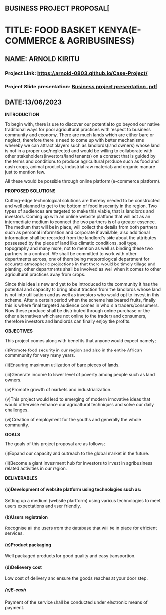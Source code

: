 ## BUSINESS PROJECT PROPOSAL[

# TITLE: FOOD BASKET KENYA(E-COMMERCE & AGRIBUSINESS)
## NAME: ARNOLD KIRITU

### Project Link: https://arnold-0803.github.io/Case-Project/
### Project Slide presentation: [Business project presentation .pdf](https://github.com/Arnold-0803/Case-Project/files/13907544/Business.project.presentation.pdf)
## DATE:13/06/2023

**INTRODUCTION**

To begin with, there is use to discover our potential to go beyond our native traditional ways for poor agricultural practices with respect to business community and economy. There are much lands which are either bare or neglect, therefore there is need to come up with better mechanisms whereby we can attract players such as landlords(land owners) whose land is not in a proper use/neglected and would be willing to collaborate with other stakeholders(investors/land tenants) on a contract that is guided by the terms and conditions to produce agricultural produce such as food and cash crops, animal products, industrial raw materials and organic manure just to mention few. 

All these would be possible through online platform (e-commerce platform).


**PROPOSED SOLUTIONS**

Cutting-edge technological solutions are thereby needed to be constructed and well planned to get to the bottom of food insecurity in the region. Two types of audiences are targeted to make this viable, that is landlords and investors. Coming up with an online website platform that will act as an intermediate medium to connect the two partners is of a greater essence. The medium that will be in place, will collect the details from both partners such as personal information and corporate if available, also additional information shall be recorded from the landlord's side about the attributes possessed by the piece of land like climatic conditions, soil type, topography and many more, not to mention as well as binding these two partners in a contract. We shall be committed to work with other departments across, one of them being meteorological department for accurate atmospheric projections in that there would be timely tillage and planting, other departments shall be involved as well when it comes to other agricultural practices away from crops.

Since this idea is new and yet to be introduced to the community it has the potential and capacity to bring about traction from the landlords whose land is not into utilisation and as well as investors who would opt to invest in this scheme. After a certain period when the scheme has beared fruits, finally this is where final targeted audience comes in who is a traders/consumers. Now these produce shall be distributed through online purchase or the other alternatives which are not online to the traders and consumers, therefore investors and landlords can finally enjoy the profits.

**OBJECTIVES**

This project comes along with benefits that anyone would expect namely;

(i)Promote food security in our region and also in the entire African commmunity for very many years.

(ii)Ensuring maximum utilization of bare pieces of lands. 

(iii)Generate income to lower level of poverty among people such as land owners.

(iv)Promote growth of markets and industrialization.

(v)This project would lead to emerging of modern innovative ideas that would otherwise enhance our agricaltural techniques and solve our daily challenges.

(vi)Creation of employment for the youths and generally the whole community.

**GOALS**

The goals of this project proposal are as follows;

(i)Expand our capacity and outreach to the global market in the future.

(ii)Become a giant investment hub for investors to invest in agribusiness related activities in our region.

**DELIVERABLES**

#### (a)Development of website platform using technologies such as:
   
   Setting up a medium (website plartform) using various technologies to meet users expectations and user friendly.  

#### (b)Users registraion
  
   Recognise all the users from the database that will be in place for efficient services.

#### (c)Product packaging

   Well packaged products for good quality and easy transportion.

#### (d)Delievery cost

   Low cost of delivery and ensure the goods reaches at your door step.

##### (e)E-cash

   Payment of the service shall be conducted under electronic means of payment.
 
